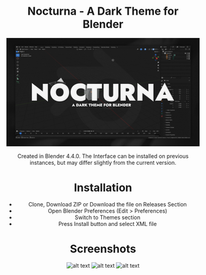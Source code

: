 <div align="center">

  # Nocturna - A Dark Theme for Blender

![alt text](https://github.com/AlejandroSqr/Nocturna/blob/main/assets/Nocturna.png "NocturnaPreview")


Created in Blender 4.4.0. The Interface can be installed on previous instances, but may differ slightly from the current version.

# Installation
-  Clone, Download ZIP or Download the file on Releases Section 
-  Open Blender Preferences (Edit > Preferences)
-  Switch to Themes section
-  Press Install button and select XML file

# Screenshots

![alt text](https://github.com/AlejandroSqr/Nocturna-Theme/blob/main/assets/LayoutTN.png "LayoutTN")
![alt text](https://github.com/AlejandroSqr/Nocturna-Theme/blob/main/assets/ModelingTN.png "ModelingTN")
![alt text](https://github.com/AlejandroSqr/Nocturna-Theme/blob/main/assets/UVEditTN.png "UVEditTN.png")
